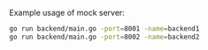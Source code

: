 Example usage of mock server:
```sh
go run backend/main.go -port=8001 -name=backend1
go run backend/main.go -port=8002 -name=backend2
```
